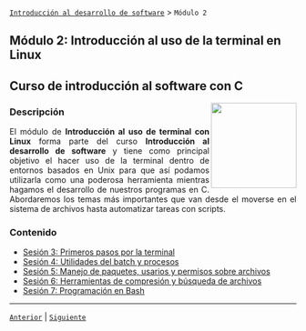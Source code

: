 [`Introducción al desarrollo de software`](../README.md) > `Módulo 2`

## Módulo 2: Introducción al uso de la terminal en Linux
## Curso de introducción al software con C

<img src="https://cdn.freebiesupply.com/logos/thumbs/2x/terminal-1-logo.png" align="right"  width="150">



<div style="text-align: justify;">

### Descripción
El módulo de __Introducción al uso de terminal con Linux__ forma parte del curso __Introducción al desarrollo de software__ y tiene como principal objetivo el hacer uso de la terminal dentro de entornos basados en Unix para que así podamos utilizarla como una poderosa herramienta mientras hagamos el desarrollo de nuestros programas en C. Abordaremos los temas más importantes que van desde el moverse en el sistema de archivos hasta automatizar tareas con scripts.

### Contenido

 - [Sesión 3: Primeros pasos por la terminal](Sesion-01/README.md) 
 - [Sesión 4: Utilidades del batch y procesos](Sesion-02/README.md)
 - [Sesión 5: Manejo de paquetes, usarios y permisos sobre archivos](../file_404.md)
 - [Sesión 6: Herramientas de compresión y búsqueda de archivos](../file_404.md)
 - [Sesión 7: Programación en Bash](../file_404.md)

---

 [`Anterior`](../Maquinas-virtuales/Sesion-02/README.md) | [`Siguiente`](Sesion-01/README.md)

 </div>